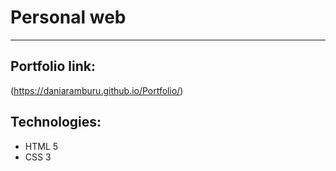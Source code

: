 # Personal web
---
## Portfolio link:
(https://daniaramburu.github.io/Portfolio/)

## Technologies:
* HTML 5
* CSS 3

